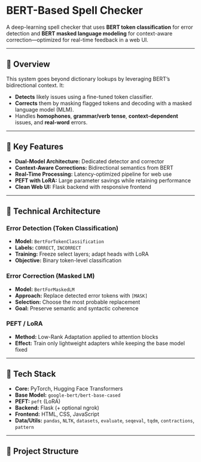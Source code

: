 # BERT-Based Spell Checker

A deep-learning spell checker that uses **BERT token classification** for error detection and **BERT masked language modeling** for context-aware correction—optimized for real-time feedback in a web UI.

---

## 🎯 Overview

This system goes beyond dictionary lookups by leveraging BERT’s bidirectional context. It:

- **Detects** likely issues using a fine-tuned token classifier.
- **Corrects** them by masking flagged tokens and decoding with a masked language model (MLM).
- Handles **homophones**, **grammar/verb tense**, **context-dependent** issues, and **real-word** errors.

---

## 🚀 Key Features

- **Dual-Model Architecture:** Dedicated detector and corrector
- **Context-Aware Corrections:** Bidirectional semantics from BERT
- **Real-Time Processing:** Latency-optimized pipeline for web use
- **PEFT with LoRA:** Large parameter savings while retaining performance
- **Clean Web UI:** Flask backend with responsive frontend

---

## 🧠 Technical Architecture

### Error Detection (Token Classification)

- **Model:** `BertForTokenClassification`
- **Labels:** `CORRECT`, `INCORRECT`
- **Training:** Freeze select layers; adapt heads with LoRA
- **Objective:** Binary token-level classification

### Error Correction (Masked LM)

- **Model:** `BertForMaskedLM`
- **Approach:** Replace detected error tokens with `[MASK]`
- **Selection:** Choose the most probable replacement
- **Goal:** Preserve semantic and syntactic coherence

### PEFT / LoRA

- **Method:** Low-Rank Adaptation applied to attention blocks
- **Effect:** Train only lightweight adapters while keeping the base model fixed

---

## 🧰 Tech Stack

- **Core:** PyTorch, Hugging Face Transformers
- **Base Model:** `google-bert/bert-base-cased`
- **PEFT:** `peft` (LoRA)
- **Backend:** Flask (+ optional ngrok)
- **Frontend:** HTML, CSS, JavaScript
- **Data/Utils:** `pandas`, `NLTK`, `datasets`, `evaluate`, `seqeval`, `tqdm`, `contractions`, `pattern`

---

## 📂 Project Structure

